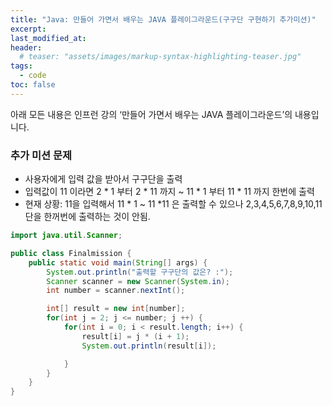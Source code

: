 ```yaml
---
title: "Java: 만들어 가면서 배우는 JAVA 플레이그라운드(구구단 구현하기 추가미션)"
excerpt:
last_modified_at:
header:
  # teaser: "assets/images/markup-syntax-highlighting-teaser.jpg"
tags:
  - code
toc: false
---
```


아래 모든 내용은 인프런 강의 ‘만들어 가면서 배우는 JAVA 플레이그라운드’의 내용입니다.

### 추가 미션 문제

- 사용자에게 입력 값을 받아서 구구단을 출력
- 입력값이 11 이라면 2 * 1 부터 2 * 11 까지 ~ 11 * 1 부터 11 * 11 까지 한번에 출력
- 현재 상황: 11을 입력해서 11 * 1 ~ 11 *11 은 출력할 수 있으나 2,3,4,5,6,7,8,9,10,11 단을 한꺼번에 출력하는 것이 안됨.  


```java
import java.util.Scanner;

public class Finalmission {
    public static void main(String[] args) {
        System.out.println("출력할 구구단의 값은? :");
        Scanner scanner = new Scanner(System.in);
        int number = scanner.nextInt();

        int[] result = new int[number];
        for(int j = 2; j <= number; j ++) {
        	for(int i = 0; i < result.length; i++) {
            	result[i] = j * (i + 1);
            	System.out.println(result[i]);

            }
        }
    }
}
```  
